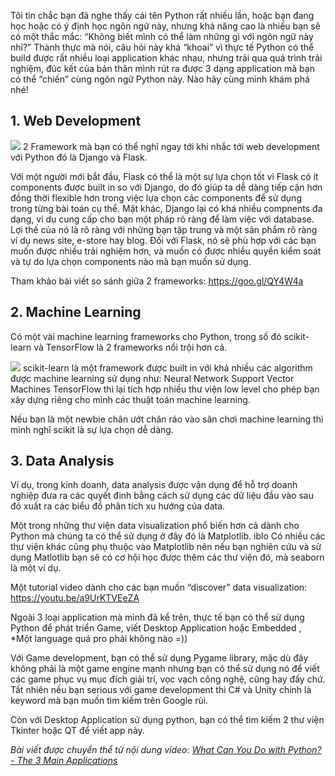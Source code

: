 Tôi tin chắc bạn đã nghe thấy cái tên Python rất nhiều lần, hoặc bạn đang học hoặc có ý định học ngôn ngữ này, nhưng khả năng cao là nhiều bạn sẽ có một thắc mắc: “Không biết mình có thể làm những gì với ngôn ngữ này nhỉ?”
Thành thực mà nói, câu hỏi này khá “khoai” vì thực tế Python có thể build được  rất nhiều loại application khác nhau, nhưng trải qua quá  trình trải nghiệm, đúc kết của bản thân mình rút ra được 3 dạng application mà bạn có thể “chiến” cùng ngôn ngữ Python này. 
Nào hãy cùng mình khám phá nhé!


## 1. Web Development

![](https://images.viblo.asia/6f4c3945-bb1b-454b-b4b3-f0e48ef3a2e9.png)
2 Framework mà bạn có thể nghĩ ngay tới khi nhắc tới web development với Python đó là Django và Flask.

Với một người mới bắt đầu, Flask có thể là một sự lựa chọn tốt vì Flask có ít components được built in so với Django, do đó giúp ta dễ dàng tiếp cận hơn đồng thời flexible hơn trong việc lựa chọn các components để sử dụng trong từng bài toán cụ thể. 
Mặt khác, Django lại có khá nhiều compnents đa dạng, ví dụ cung cấp cho bạn một pháp rõ ràng để làm việc với database. Lợi thế của nó là rõ ràng với những bạn tập trung và một sản phẩm rõ ràng ví dụ news site, e-store hay blog.
Đối với Flask, nó sẽ phù hợp với các bạn muốn được nhiều trải nghiệm hơn, và muốn có được nhiều quyền kiểm soát và tự do lựa chọn components nào mà bạn muốn sử dụng.

Tham khảo bài viết so sánh giữa 2 frameworks: https://goo.gl/QY4W4a 

## 2. Machine Learning

Có một vài machine learning frameworks cho Python, trong số đó scikit-learn và TensorFlow là 2 frameworks nổi trội hơn cả. 

![](https://images.viblo.asia/9fc0134d-b435-4b7e-9b49-1696fa60f1bb.jpeg)
scikit-learn là một framework được built in với khá nhiều các algorithm được machine learning sử dụng như: 
Neural Network
Support Vector Machines
TensorFlow thì lại tích hợp nhiều thư viện low level cho phép bạn xây dựng riêng cho mình các thuật toán machine learning. 

Nếu bạn là một newbie chân ướt chân ráo vào sân chơi machine learning thì mình nghĩ scikit là sự lựa chọn dễ dàng.

## 3. Data Analysis

Ví dụ, trong kinh doanh, data analysis được vận dụng để hỗ trợ doanh nghiệp đưa ra các quyết đinh bằng cách sử dụng các dữ liệu đầu vào sau đó xuất ra các biểu đồ phân tích xu hướng của data. 

Một trong những thư viện data visualization phổ biến hơn cả dành cho Python mà chúng ta có thể sử dụng ở đây đó là Matplotlib. iblo
Có nhiều các thư viện khác cũng phụ thuộc vào Matplotlib nên nếu bạn nghiên cứu và sử dụng Matlotlib bạn sẽ có cơ hội học được thêm các thư viện đó, mà seaborn là một ví dụ.

Một tutorial video dành cho các bạn muốn “discover” data visualization: https://youtu.be/a9UrKTVEeZA

Ngoài 3 loại application mà mình đã kể trên, thực tế bạn có thể sử dụng Python để phát triển Game, viết Desktop Application hoặc Embedded , *Một language quá pro phải không nào =))

Với Game development, bạn có thể sử dụng Pygame library, mặc dù đây không phải là một game engine mạnh nhưng bạn có thể sử dụng nó để viết các game phục vụ mục đích giải trí, vọc vạch công nghệ, cũng hay đấy chứ.
Tất nhiên nếu bạn serious với game development thì C# và Unity chính là keyword mà bạn muốn tìm kiếm trên Google rùi. 

 Còn với Desktop Application sử dụng python, bạn có thể tìm kiếm 2 thư viện Tkinter hoặc QT để viết app này.
 
*Bài viết được chuyển thể từ nội dung video*:  [*What Can You Do with Python? - The 3 Main Applications*](https://www.youtube.com/watch?v=kLZuut1fYzQ)
